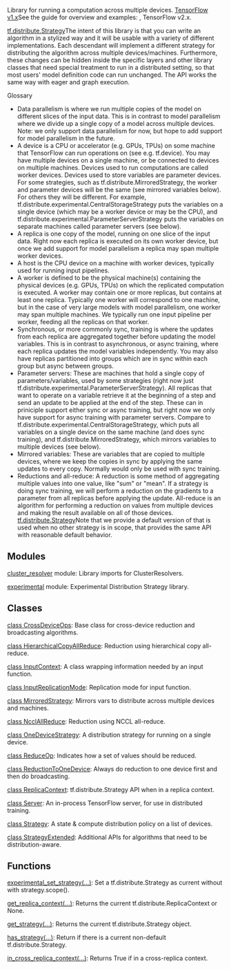 Library for running a computation across multiple devices.
[TensorFlow v1.x](https://tensorflow.google.cn/guide/distribute_strategy)See the guide for overview and examples: , TensorFlow v2.x.

[tf.distribute.Strategy](https://tensorflow.google.cn/api_docs/python/tf/distribute/Strategy)The intent of this library is that you can write an algorithm in a stylized way and it will be usable with a variety of different  implementations. Each descendant will implement a different strategy for distributing the algorithm across multiple devices/machines. Furthermore, these changes can be hidden inside the specific layers and other library classes that need special treatment to run in a distributed setting, so that most users' model definition code can run unchanged. The  API works the same way with eager and graph execution.

Glossary
- Data parallelism is where we run multiple copies of the model on different slices of the input data. This is in contrast to model parallelism where we divide up a single copy of a model across multiple devices. Note: we only support data parallelism for now, but hope to add support for model parallelism in the future.
- A device is a CPU or accelerator (e.g. GPUs, TPUs) on some machine that TensorFlow can run operations on (see e.g. tf.device). You may have multiple devices on a single machine, or be connected to devices on multiple machines. Devices used to run computations are called worker devices. Devices used to store variables are parameter devices. For some strategies, such as tf.distribute.MirroredStrategy, the worker and parameter devices will be the same (see mirrored variables below). For others they will be different. For example, tf.distribute.experimental.CentralStorageStrategy puts the variables on a single device (which may be a worker device or may be the CPU), and tf.distribute.experimental.ParameterServerStrategy puts the variables on separate machines called parameter servers (see below).
- A replica is one copy of the model, running on one slice of the input data. Right now each replica is executed on its own worker device, but once we add support for model parallelism a replica may span multiple worker devices.
- A host is the CPU device on a machine with worker devices, typically used for running input pipelines.
- A worker is defined to be the physical machine(s) containing the physical devices (e.g. GPUs, TPUs) on which the replicated computation is executed. A worker may contain one or more replicas, but contains at least one replica. Typically one worker will correspond to one machine, but in the case of very large models with model parallelism, one worker may span multiple machines. We typically run one input pipeline per worker, feeding all the replicas on that worker.
- Synchronous, or more commonly sync, training is where the updates from each replica are aggregated together before updating the model variables. This is in contrast to asynchronous, or async training, where each replica updates the model variables independently. You may also have replicas partitioned into groups which are in sync within each group but async between groups.
- Parameter servers: These are machines that hold a single copy of parameters/variables, used by some strategies (right now just tf.distribute.experimental.ParameterServerStrategy). All replicas that want to operate on a variable retrieve it at the beginning of a step and send an update to be applied at the end of the step. These can in priniciple support either sync or async training, but right now we only have support for async training with parameter servers. Compare to tf.distribute.experimental.CentralStorageStrategy, which puts all variables on a single device on the same machine (and does sync training), and tf.distribute.MirroredStrategy, which mirrors variables to multiple devices (see below).
- Mirrored variables: These are variables that are copied to multiple devices, where we keep the copies in sync by applying the same updates to every copy. Normally would only be used with sync training.
- Reductions and all-reduce: A reduction is some method of aggregating multiple values into one value, like "sum" or "mean". If a strategy is doing sync training, we will perform a reduction on the gradients to a parameter from all replicas before applying the update. All-reduce is an algorithm for performing a reduction on values from multiple devices and making the result available on all of those devices.
[tf.distribute.Strategy](https://tensorflow.google.cn/api_docs/python/tf/distribute/Strategy)Note that we provide a default version of  that is used when no other strategy is in scope, that provides the same API with reasonable default behavior.

## Modules
[cluster_resolver](https://tensorflow.google.cn/api_docs/python/tf/distribute/cluster_resolver) module: Library imports for ClusterResolvers.

[experimental](https://tensorflow.google.cn/api_docs/python/tf/distribute/experimental) module: Experimental Distribution Strategy library.

## Classes
[class CrossDeviceOps](https://tensorflow.google.cn/api_docs/python/tf/distribute/CrossDeviceOps): Base class for cross-device reduction and broadcasting algorithms.

[class HierarchicalCopyAllReduce](https://tensorflow.google.cn/api_docs/python/tf/distribute/HierarchicalCopyAllReduce): Reduction using hierarchical copy all-reduce.

[class InputContext](https://tensorflow.google.cn/api_docs/python/tf/distribute/InputContext): A class wrapping information needed by an input function.

[class InputReplicationMode](https://tensorflow.google.cn/api_docs/python/tf/distribute/InputReplicationMode): Replication mode for input function.

[class MirroredStrategy](https://tensorflow.google.cn/api_docs/python/tf/distribute/MirroredStrategy): Mirrors vars to distribute across multiple devices and machines.

[class NcclAllReduce](https://tensorflow.google.cn/api_docs/python/tf/distribute/NcclAllReduce): Reduction using NCCL all-reduce.

[class OneDeviceStrategy](https://tensorflow.google.cn/api_docs/python/tf/distribute/OneDeviceStrategy): A distribution strategy for running on a single device.

[class ReduceOp](https://tensorflow.google.cn/api_docs/python/tf/distribute/ReduceOp): Indicates how a set of values should be reduced.

[class ReductionToOneDevice](https://tensorflow.google.cn/api_docs/python/tf/distribute/ReductionToOneDevice): Always do reduction to one device first and then do broadcasting.

[class ReplicaContext](https://tensorflow.google.cn/api_docs/python/tf/distribute/ReplicaContext): tf.distribute.Strategy API when in a replica context.

[class Server](https://tensorflow.google.cn/api_docs/python/tf/distribute/Server): An in-process TensorFlow server, for use in distributed training.

[class Strategy](https://tensorflow.google.cn/api_docs/python/tf/distribute/Strategy): A state & compute distribution policy on a list of devices.

[class StrategyExtended](https://tensorflow.google.cn/api_docs/python/tf/distribute/StrategyExtended): Additional APIs for algorithms that need to be distribution-aware.

## Functions
[experimental_set_strategy(...)](https://tensorflow.google.cn/api_docs/python/tf/distribute/experimental_set_strategy): Set a tf.distribute.Strategy as current without with strategy.scope().

[get_replica_context(...)](https://tensorflow.google.cn/api_docs/python/tf/distribute/get_replica_context): Returns the current tf.distribute.ReplicaContext or None.

[get_strategy(...)](https://tensorflow.google.cn/api_docs/python/tf/distribute/get_strategy): Returns the current tf.distribute.Strategy object.

[has_strategy(...)](https://tensorflow.google.cn/api_docs/python/tf/distribute/has_strategy): Return if there is a current non-default tf.distribute.Strategy.

[in_cross_replica_context(...)](https://tensorflow.google.cn/api_docs/python/tf/distribute/in_cross_replica_context): Returns True if in a cross-replica context.

